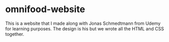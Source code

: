 # omnifood-website

This is a website that I made along with Jonas Schmedtmann from Udemy for learning purposes.  The design is his but we wrote all the HTML and CSS together.
